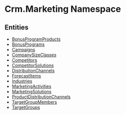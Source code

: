 ﻿---
uid: Crm.Marketing
---
# Crm.Marketing Namespace

## Entities
- [BonusProgramProducts](Crm.Marketing.BonusProgramProducts.md)  
- [BonusPrograms](Crm.Marketing.BonusPrograms.md)  
- [Campaigns](Crm.Marketing.Campaigns.md)  
- [CompanySizeClasses](Crm.Marketing.CompanySizeClasses.md)  
- [Competitors](Crm.Marketing.Competitors.md)  
- [CompetitorSolutions](Crm.Marketing.CompetitorSolutions.md)  
- [DistributionChannels](Crm.Marketing.DistributionChannels.md)  
- [ForecastItems](Crm.Marketing.ForecastItems.md)  
- [Industries](Crm.Marketing.Industries.md)  
- [MarketingActivities](Crm.Marketing.MarketingActivities.md)  
- [MarketingSolutions](Crm.Marketing.MarketingSolutions.md)  
- [ProductDistributionChannels](Crm.Marketing.ProductDistributionChannels.md)  
- [TargetGroupMembers](Crm.Marketing.TargetGroupMembers.md)  
- [TargetGroups](Crm.Marketing.TargetGroups.md)  

